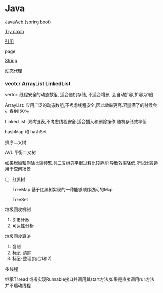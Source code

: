 # Java

[JavaWeb (spring boot)](Java%20b8cd861b502e4b3c938a9bc10f593746/JavaWeb%20(spring%20boot)%20579e3417691b445fbeb15c2d2a673e5e.md)

[Try catch](notes/tech/%E8%BD%AF%E4%BB%B6%E6%8A%80%E6%9C%AF/Backend%20develop/Java/Try%20catch.md)

[引用](notes/tech/%E8%BD%AF%E4%BB%B6%E6%8A%80%E6%9C%AF/Backend%20develop/Java/%E5%BC%95%E7%94%A8.md)

page

[String](notes/tech/%E8%BD%AF%E4%BB%B6%E6%8A%80%E6%9C%AF/Backend%20develop/Java/String.md)

[动态代理](notes/tech/%E8%BD%AF%E4%BB%B6%E6%8A%80%E6%9C%AF/Backend%20develop/Java/%E5%8A%A8%E6%80%81%E4%BB%A3%E7%90%86.md)

### vector ArrayList LinkedList

vertor:  线程安全的动态数组, 适合随机存储, 不适合增删, 会自动扩容,扩容为1倍

ArrayList: 应用广泛的动态数组,不考虑线程安全,因此效率更高.容量满了的时候会扩容到150%

LinkedList: 双向链表,不考虑线程安全.适合插入和删除操作,随机存储效率低

hashMap 和 hashSet

排序二叉树

AVL 平衡二叉树

如果增加和删除比较频繁,则二叉树的平衡过程比较耗能,导致效率降低,所以比较适用于查询场景

- [ ]  红黑树
    
    
    TreeMap 基于红黑树实现的一种能够顺序访问的Map
    
    TreeSet
    

垃圾回收机制

1. 引用计数
2. 可达性分析

垃圾回收算法

1. 复制
2. 标记-清除
3. 标记-整理(结合1和2)

多线程

继承Thread 或者实现Runnable接口并调用其start方法,如果是直接调用run方法并不启动线程